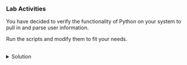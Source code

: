 ### Lab Activities

You have decided to verify the functionality of Python on your system to pull in and parse user information. 

Run the scripts and modify them to fit your needs.


<br>
<details>
<summary>Solution</summary>

Run the u3_script.py and look at what it shows you.

```plain
/root/u3_script.py
```{{exec}}

What are you shown?

Inspect the file and see if you can figure out what it was doing.

```plain
cat /root/u3_script.py
```{{exec}}

Note: Modify with vi or vim. Can you make this show the lowest 10 items, ordered by magnitude?

Can you generate a python script that parses the /root/users.csv file? (What resources might you use to do this?)

</details>